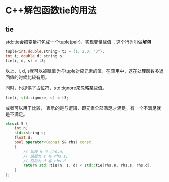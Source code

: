 # C++解包函数tie的用法


## tie

std::tie会把变量打包成一个tuple(pair)，实现变量赋值；这个行为叫做**解包**


<!--more-->

```cpp
tuple<int,double,string> t3 = {1, 2.0, "3"};
int i; double d; string s;
tie(i, d, s) = t3;
```
以上，i, d, s就可以被赋值为与tuple对应元素的值，在应用中，这在处理函数多返回值的时候比较有用。

同时，也提供了占位符，std::ignore来忽略某些值。

```cpp
tie(i, std::ignore, s) = t3;
```

或者可以用于比较， 表示的是与逻辑，即元素全部满足才满足，有一个不满足就是不满足。

```cpp
struct S {
    int n;
    std::string s;
    float d;
    bool operator<(const S& rhs) const
    {
        // 比较 n 与 rhs.n,
        // 然后为 s 与 rhs.s,
        // 然后为 d 与 rhs.d
        return std::tie(n, s, d) < std::tie(rhs.n, rhs.s, rhs.d);
    }
};
```

